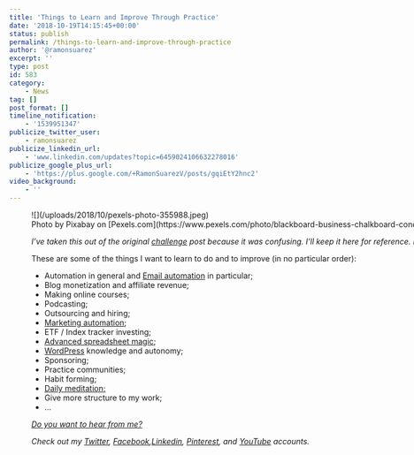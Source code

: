 ```yaml
---
title: 'Things to Learn and Improve Through Practice'
date: '2018-10-19T14:15:45+00:00'
status: publish
permalink: /things-to-learn-and-improve-through-practice
author: '@ramonsuarez'
excerpt: ''
type: post
id: 583
category:
    - News
tag: []
post_format: []
timeline_notification:
    - '1539951347'
publicize_twitter_user:
    - ramonsuarez
publicize_linkedin_url:
    - 'www.linkedin.com/updates?topic=6459024106632278016'
publicize_google_plus_url:
    - 'https://plus.google.com/+RamonSuarezV/posts/gqiEtY2hnc2'
video_background:
    - ''
---
```

<figure aria-describedby="caption-attachment-767" class="wp-caption aligncenter" id="attachment_767" style="width: 1880px">![](/uploads/2018/10/pexels-photo-355988.jpeg)<figcaption class="wp-caption-text" id="caption-attachment-767">Photo by Pixabay on [Pexels.com](https://www.pexels.com/photo/blackboard-business-chalkboard-concept-355988/)</figcaption>

*I’ve taken this out of the original [challenge](http://ramonsuarez.com/launching-at-least-one-project-every-month-my-entrepreneurship-learning-challenge/) post because it was confusing. I’ll keep it here for reference. Most of the learning can be found in the posts curated in the [<span style="color: #557d73;">**entrepreneurship**</span> challenge projects page](http://ramonsuarez.com/challenge-projects/).*

These are some of the things I want to learn to do and to improve (in no particular order):

- Automation in general and [Email automation](http://ramonsuarez.com/dipping-my-toes-into-email-marketing-automation/) in particular;
- Blog monetization and affiliate revenue;
- Making online courses;
- Podcasting;
- Outsourcing and hiring;
- [Marketing automation](http://ramonsuarez.com/dipping-my-toes-into-email-marketing-automation/);
- ETF / Index tracker investing;
- [Advanced spreadsheet magic](https://courses.benlcollins.com/p/advanced30);
- [WordPress](https://www.wordpress.com) knowledge and autonomy;
- Sponsoring;
- Practice communities;
- Habit forming;
- [Daily meditation;](http://ramonsuarez.com/meditate-every-day-for-a-year/)
- Give more structure to my work;
- …

*[Do you want to hear from me?](https://ramonsuarez.com/do-you-want-to-hear-from-me/)*

*Check out my [Twitter](https://twitter.com/ramonsuarez), [Facebook](https://www.facebook.com/ramonsuarezdotcom),[Linkedin](https://www.linkedin.com/in/ramonsuarez/), [Pinterest](https://www.pinterest.com/ramonsuarez/), and [YouTube](https://www.youtube.com/ramonsuarezv) accounts.*